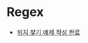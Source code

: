 # Regex

- [위치 찾기 예제 작성 완료](https://github.com/Meantint/Regex/blob/master/Regex_Study_3/%EC%9C%84%EC%B9%98%20%EC%B0%BE%EA%B8%B0.py)
